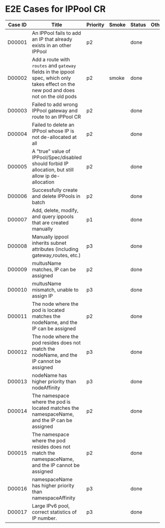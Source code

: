 # E2E Cases for IPPool CR

| Case ID | Title                                                                                                                                  | Priority | Smoke | Status | Other |
|---------|----------------------------------------------------------------------------------------------------------------------------------------|----------|-------|--------|-------|
| D00001  | An IPPool fails to add an IP that already exists in an other IPPool                                                                    | p2       |       | done   |       |
| D00002  | Add a route with `routes` and `gateway` fields in the ippool spec, which only takes effect on the new pod and does not on the old pods | p2       | smoke | done   |       |
| D00003  | Failed to add wrong IPPool gateway and route to an IPPool CR                                                                           | p2       |       | done   |       |
| D00004  | Failed to delete an IPPool whose IP is not de-allocated at all                                                                         | p2       |       | done   |       |
| D00005  | A "true" value of IPPool/Spec/disabled should forbid IP allocation, but still allow ip de-allocation                                   | p2       |       | done   |       |
| D00006  | Successfully create and delete IPPools in batch                                                                                        | p2       |       | done   |       |
| D00007  | Add, delete, modify, and query ippools that are created manually                                                                       | p1       |       | done   |       |
| D00008  | Manually ippool inherits subnet attributes (including gateway,routes, etc.)                                                            | p3       |       | done   |       |
| D00009  | multusName matches, IP can be assigned                                                                                                 | p2       |       | done   |       |
| D00010  | multusName mismatch, unable to assign IP                                                                                               | p3       |       | done   |       |
| D00011  | The node where the pod is located matches the nodeName, and the IP can be assigned                                                     | p2       |       | done   |       |
| D00012  | The node where the pod resides does not match the nodeName, and the IP cannot be assigned                                              | p3       |       | done   |       |
| D00013  | nodeName has higher priority than nodeAffinity                                                                                         | p3       |       | done   |       |
| D00014  | The namespace where the pod is located matches the namespaceName, and the IP can be assigned                                           | p2       |       | done   |       |
| D00015  | The namespace where the pod resides does not match the namespaceName, and the IP cannot be assigned                                    | p2       |       | done   |       |
| D00016  | namespaceName has higher priority than namespaceAffinity                                                                               | p3       |       | done   |       |
| D00017  | Large IPv6 pool, correct statistics of IP number.                                                                                      | p3       |       | done   |       |

